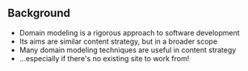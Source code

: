 ## Background

* Domain modeling is a rigorous approach to software development
* Its aims are similar content strategy, but in a broader scope
* Many domain modeling techniques are useful in content strategy
* ...especially if there's no existing site to work from!
